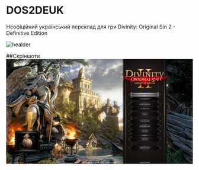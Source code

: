 # DOS2DEUK
Неофіційний український переклад для гри Divinity: Original Sin 2 - Definitive Edition

![healder](https://img.shields.io/badge/translation-01%-COLOR?style=for-the-badge)

##Скріншоти
![Screenshots](https://raw.githubusercontent.com/EYELESS-UA/DOS2DEUK/main/Assets/Image/01.png)


